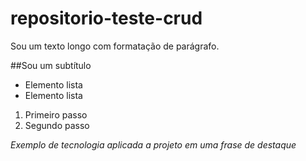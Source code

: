 # repositorio-teste-crud

Sou um texto longo com formatação de parágrafo.

##Sou um subtítulo

- Elemento lista
- Elemento lista

1. Primeiro passo
2. Segundo passo

*Exemplo de tecnologia aplicada a projeto em uma frase de destaque*
